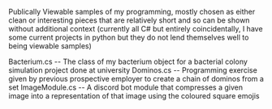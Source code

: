 Publically Viewable samples of my programming, mostly chosen as either clean or interesting pieces that are relatively short and so can be shown without additional context
(currently all C# but entirely coincidentally, I have some current projects in python but they do not lend themselves well to being viewable samples)

Bacterium.cs -- The class of my bacterium object for a bacterial colony simulation project done at university
Dominos.cs -- Programming exercise given by previous prospective employer to create a chain of dominos from a set
ImageModule.cs -- A discord bot module that compresses a given image into a representation of that image using the coloured square emojis
